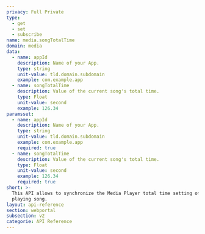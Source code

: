 ```yaml
---
privacy: Full Private
type:
  - get
  - set
  - subscribe
name: media.songTotalTime
domain: media
data:
  - name: appId
    description: Name of your App.
    type: string
    unit-value: tld.domain.subdomain
    example: com.example.app
  - name: songTotalTime
    description: Value of the current song's total time.
    type: Float
    unit-value: second
    example: 126.34
paramsset:
  - name: appId
    description: Name of your App.
    type: string
    unit-value: tld.domain.subdomain
    example: com.example.app
    required: true
  - name: songTotalTime
    description: Value of the current song's total time.
    type: Float
    unit-value: second
    example: 126.34
    required: true
short: >-
  This API allows to synchronize the Media Player total time setting of the
  playing song.
layout: api-reference
section: webportal
subsection: v2
categorie: API Reference
---
```


